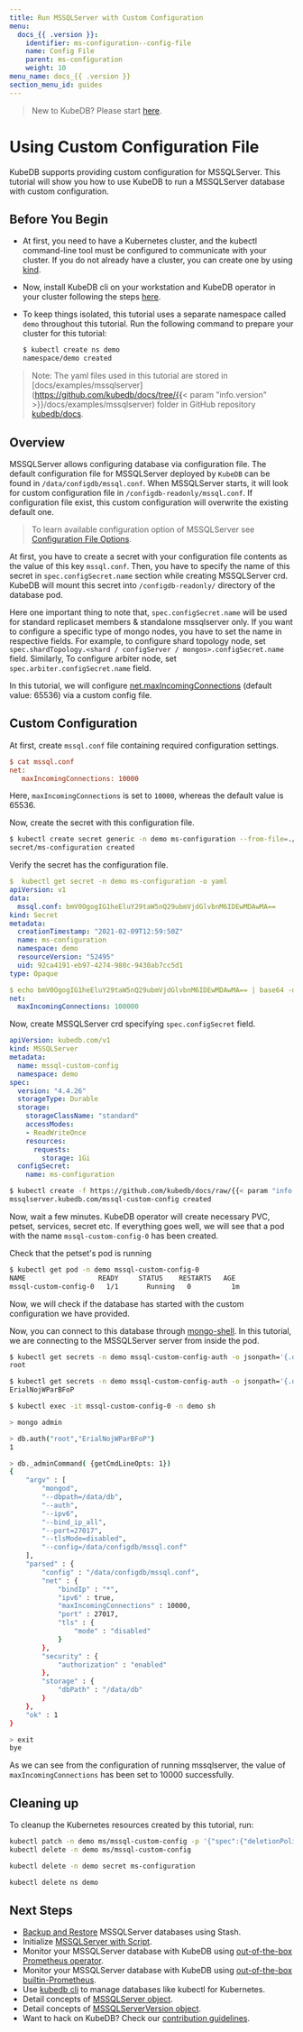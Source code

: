 ```yaml
---
title: Run MSSQLServer with Custom Configuration
menu:
  docs_{{ .version }}:
    identifier: ms-configuration--config-file
    name: Config File
    parent: ms-configuration
    weight: 10
menu_name: docs_{{ .version }}
section_menu_id: guides
---
```


> New to KubeDB? Please start [here](/docs/README.md).

# Using Custom Configuration File

KubeDB supports providing custom configuration for MSSQLServer. This tutorial will show you how to use KubeDB to run a MSSQLServer database with custom configuration.

## Before You Begin

- At first, you need to have a Kubernetes cluster, and the kubectl command-line tool must be configured to communicate with your cluster. If you do not already have a cluster, you can create one by using [kind](https://kind.sigs.k8s.io/docs/user/quick-start/).

- Now, install KubeDB cli on your workstation and KubeDB operator in your cluster following the steps [here](/docs/setup/README.md).

- To keep things isolated, this tutorial uses a separate namespace called `demo` throughout this tutorial. Run the following command to prepare your cluster for this tutorial:

  ```bash
  $ kubectl create ns demo
  namespace/demo created
  ```

> Note: The yaml files used in this tutorial are stored in [docs/examples/mssqlserver](https://github.com/kubedb/docs/tree/{{< param "info.version" >}}/docs/examples/mssqlserver) folder in GitHub repository [kubedb/docs](https://github.com/kubedb/docs).

## Overview

MSSQLServer allows configuring database via configuration file. The default configuration file for MSSQLServer deployed by `KubeDB` can be found in `/data/configdb/mssql.conf`. When MSSQLServer starts, it will look for custom configuration file in `/configdb-readonly/mssql.conf`. If configuration file exist, this custom configuration will overwrite the existing default one.

> To learn available configuration option of MSSQLServer see [Configuration File Options](https://docs.mssqlserver.com/manual/reference/configuration-options/).

At first, you have to create a secret with your configuration file contents as the value of this key `mssql.conf`. Then, you have to specify the name of this secret in `spec.configSecret.name` section while creating MSSQLServer crd. KubeDB will mount this secret into `/configdb-readonly/` directory of the database pod.

Here one important thing to note that, `spec.configSecret.name` will be used for standard replicaset members & standalone mssqlserver only. If you want to configure a specific type of mongo nodes, you have to set the name in respective fields.
For example, to configure shard topology node, set `spec.shardTopology.<shard / configServer / mongos>.configSecret.name` field.
Similarly, To configure arbiter node, set `spec.arbiter.configSecret.name` field.

In this tutorial, we will configure [net.maxIncomingConnections](https://docs.mssqlserver.com/manual/reference/configuration-options/#net.maxIncomingConnections) (default value: 65536) via a custom config file.

## Custom Configuration

At first, create `mssql.conf` file containing required configuration settings.

```ini
$ cat mssql.conf
net:
   maxIncomingConnections: 10000
```

Here, `maxIncomingConnections` is set to `10000`, whereas the default value is 65536.

Now, create the secret with this configuration file.

```bash
$ kubectl create secret generic -n demo ms-configuration --from-file=./mssql.conf
secret/ms-configuration created
```

Verify the secret has the configuration file.

```yaml
$  kubectl get secret -n demo ms-configuration -o yaml
apiVersion: v1
data:
  mssql.conf: bmV0OgogIG1heEluY29taW5nQ29ubmVjdGlvbnM6IDEwMDAwMA==
kind: Secret
metadata:
  creationTimestamp: "2021-02-09T12:59:50Z"
  name: ms-configuration
  namespace: demo
  resourceVersion: "52495"
  uid: 92ca4191-eb97-4274-980c-9430ab7cc5d1
type: Opaque

$ echo bmV0OgogIG1heEluY29taW5nQ29ubmVjdGlvbnM6IDEwMDAwMA== | base64 -d
net:
  maxIncomingConnections: 100000
```

Now, create MSSQLServer crd specifying `spec.configSecret` field.

```yaml
apiVersion: kubedb.com/v1
kind: MSSQLServer
metadata:
  name: mssql-custom-config
  namespace: demo
spec:
  version: "4.4.26"
  storageType: Durable
  storage:
    storageClassName: "standard"
    accessModes:
    - ReadWriteOnce
    resources:
      requests:
        storage: 1Gi
  configSecret:
    name: ms-configuration
```

```bash
$ kubectl create -f https://github.com/kubedb/docs/raw/{{< param "info.version" >}}/docs/examples/mssqlserver/configuration/replicaset.yaml
mssqlserver.kubedb.com/mssql-custom-config created
```

Now, wait a few minutes. KubeDB operator will create necessary PVC, petset, services, secret etc. If everything goes well, we will see that a pod with the name `mssql-custom-config-0` has been created.

Check that the petset's pod is running

```bash
$ kubectl get pod -n demo mssql-custom-config-0
NAME                  READY     STATUS    RESTARTS   AGE
mssql-custom-config-0   1/1       Running   0          1m
```

Now, we will check if the database has started with the custom configuration we have provided.

Now, you can connect to this database through [mongo-shell](https://docs.mssqlserver.com/v4.2/mongo/). In this tutorial, we are connecting to the MSSQLServer server from inside the pod.

```bash
$ kubectl get secrets -n demo mssql-custom-config-auth -o jsonpath='{.data.\username}' | base64 -d
root

$ kubectl get secrets -n demo mssql-custom-config-auth -o jsonpath='{.data.\password}' | base64 -d
ErialNojWParBFoP

$ kubectl exec -it mssql-custom-config-0 -n demo sh

> mongo admin

> db.auth("root","ErialNojWParBFoP")
1

> db._adminCommand( {getCmdLineOpts: 1})
{
	"argv" : [
		"mongod",
		"--dbpath=/data/db",
		"--auth",
		"--ipv6",
		"--bind_ip_all",
		"--port=27017",
		"--tlsMode=disabled",
		"--config=/data/configdb/mssql.conf"
	],
	"parsed" : {
		"config" : "/data/configdb/mssql.conf",
		"net" : {
			"bindIp" : "*",
			"ipv6" : true,
			"maxIncomingConnections" : 10000,
			"port" : 27017,
			"tls" : {
				"mode" : "disabled"
			}
		},
		"security" : {
			"authorization" : "enabled"
		},
		"storage" : {
			"dbPath" : "/data/db"
		}
	},
	"ok" : 1
}

> exit
bye
```

As we can see from the configuration of running mssqlserver, the value of `maxIncomingConnections` has been set to 10000 successfully.

## Cleaning up

To cleanup the Kubernetes resources created by this tutorial, run:

```bash
kubectl patch -n demo ms/mssql-custom-config -p '{"spec":{"deletionPolicy":"WipeOut"}}' --type="merge"
kubectl delete -n demo ms/mssql-custom-config

kubectl delete -n demo secret ms-configuration

kubectl delete ns demo
```

## Next Steps

- [Backup and Restore](/docs/guides/mssqlserver/backup/stash/overview/index.md) MSSQLServer databases using Stash.
- Initialize [MSSQLServer with Script](/docs/guides/mssqlserver/initialization/using-script.md).
- Monitor your MSSQLServer database with KubeDB using [out-of-the-box Prometheus operator](/docs/guides/mssqlserver/monitoring/using-prometheus-operator.md).
- Monitor your MSSQLServer database with KubeDB using [out-of-the-box builtin-Prometheus](/docs/guides/mssqlserver/monitoring/using-builtin-prometheus.md).
- Use [kubedb cli](/docs/guides/mssqlserver/cli/cli.md) to manage databases like kubectl for Kubernetes.
- Detail concepts of [MSSQLServer object](/docs/guides/mssqlserver/concepts/mssqlserver.md).
- Detail concepts of [MSSQLServerVersion object](/docs/guides/mssqlserver/concepts/catalog.md).
- Want to hack on KubeDB? Check our [contribution guidelines](/docs/CONTRIBUTING.md).

